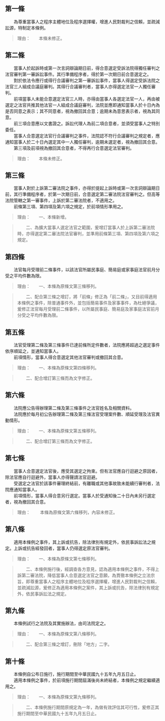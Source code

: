 第一條 
-------
　　為尊重當事人之程序主體地位及程序選擇權，增進人民對裁判之信賴，並疏減訟源，特制定本條例。  
> 理由：　　本條未修正。



第二條 
-------
　　當事人於起訴時或第一次言詞辯論期日前，得合意選定受訴法院得獨任審判之法官審判第一審訴訟事件。其行準備程序者，得於第一次期日前合意選定之。  
　　對於依法令應行或得行合議審判之第一審訴訟事件，當事人得選定受訴法院之法官三人組成合議庭審判。其得行合議審判者，當事人亦得選定法官一人獨任審判。  
　　前項當事人未能合意選定法官三人時，亦得由當事人各選定法官一人，再由被選定之法官共推其他法官一人組成合議庭審判，法院並應即通知當事人於十日內為是否同意之表示；其不同意者，視為撤回其合意；逾期未為意思表示者，視為其同意。  
　　前三項合意應以文書證之。訴訟代理人為前二項合意者，並須受當事人之特別委任。  
　　當事人合意選定法官行合議審判之事件，法院認不符行合議審判之規定者，應通知當事人於二十日內選定其中一人獨任審判，逾期未選定者，視為撤回其合意。  
　　第三項及前項視為撤回其合意者，不得再行合意選定法官審判。  
> 理由：　　本條未修正。



第三條 
-------
　　當事人對於上訴第二審法院之事件，亦得於提起上訴時或第一次言詞辯論期日前，其行準備程序者，於第一次期日前，合意選定第二審法院法官審判之。但高等法院管轄之第一審事件，上訴於第二審法院者，不適用之。  
　　前條第三項、第四項及第六項之規定，於前項情形準用之。  
> 理由：　　一、本條新增。

> 　　二、為擴大當事人選定法官之範圍，爰增訂當事人於上訴第二審法院時，亦得選定第二審法院法官審判，並準用前條第三項、第四項及第六項之規定。



第四條 
-------
　　法官每月受理前二條事件，以該法官所屬民事庭、簡易庭或家事庭法官前月分受之平均件數為限。  
> 理由：　　一、本條為原條文第三條移列。

> 　　二、配合第三條之增訂，將「前條」修正為「前二條」，又目前得適用本條例之事件，除普通事件外，並包括簡易事件及家事事件，為杜絕爭議，爰修正法官每月受理前二條事件，以所屬民事庭、簡易庭及家事庭法官前月分受之平均件數為限。



第五條 
-------
　　法官受理第二條及第三條事件已達前條所定件數者，法院應將超過之選定事件依序順延之，並通知當事人。  
　　前項情形，當事人得合意選定其他法官審判或撤回其合意。  
> 理由：　　一、本條為原條文第四條移列。

> 　　二、配合增訂第三條而為文字修正。



第六條 
-------
　　法院應公告得辦理第二條及第三條事件之法官姓名及相關資料。  
　　法院應於每月初公告辦理第二條及第三條法官受理案件數、順延受理及法官異動情形。  
> 理由：　　一、本條為原條文第五條移列。

> 　　二、配合增訂第三條而為文字修正。



第七條 
-------
　　當事人合意選定法官後，應受其選定之拘束。但有法官應自行迴避之原因者，除法官應自行迴避外，當事人亦得聲請法官迴避。  
　　受選定之法官於該事件審理終結前，有離職或其他事故致未能續行審判者，法院應通知當事人。  
　　前項情形，當事人得合意另行選定。當事人於受通知後二十日內未另行選定者，視為撤回其合意。  
> 理由：　　 本條為原條文第六條移列，內容未修正。



第八條 
-------
　　適用本條例之事件，其上訴或抗告，除法律別有規定外，依民事訴訟法之規定。上訴或抗告經發回者，當事人仍得選定原法官審判。  
> 理由：　　一、本條為原條文第七條移列。

> 　　二、本條例施行後，經調查各方意見，認為適用本條例之事件，不得上訴第二審法院，降低當事人合意選定法官之意願，為貫徹本條例之立法宗旨，即尊重當事人之程序主體地位及程序選擇權，增進人民對裁判之信賴，並疏減訟源，爰修正為適用本條例之案件，其上訴或抗告，除法律別有規定外，依民事訴訟法之規定。



第九條 
-------
　　本條例試行之法院及其實施辦法，由司法院定之。  
> 理由：　　一、本條為原條文第八條移列。

> 　　二、配合第三條之增訂，刪除「地方」二字。



第十條 
-------
　　本條例自公布日施行，施行期間至中華民國九十五年九月五日止。  
　　適用本條例之事件，於前項施行期間屆滿後尚未終結者，本條例之規定繼續適用之。  
> 理由：　　一、本條為原條文第九條移列。

> 　　二、本條例施行期間原規定為一年，為做有效評估其可行性，爰修正其施行期間至中華民國九十五年九月五日止。